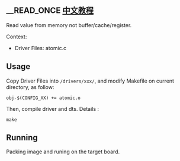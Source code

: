 __READ_ONCE [中文教程](https://biscuitos.github.io/blog/ATOMIC___READ_ONCE/)
----------------------------------

Read value from memory not buffer/cache/register.

Context:

* Driver Files: atomic.c

## Usage

Copy Driver Files into `/drivers/xxx/`, and modify Makefile on current 
directory, as follow:

```
obj-$(CONFIG_XX) += atomic.o
```

Then, compile driver and dts. Details :

```
make
```

## Running

Packing image and runing on the target board.
